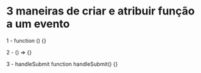 
# 3 maneiras de criar e atribuir função a um evento

1 -
function () {}

2 -
() => {}

3 -
handleSubmit
function handleSubmit() {}